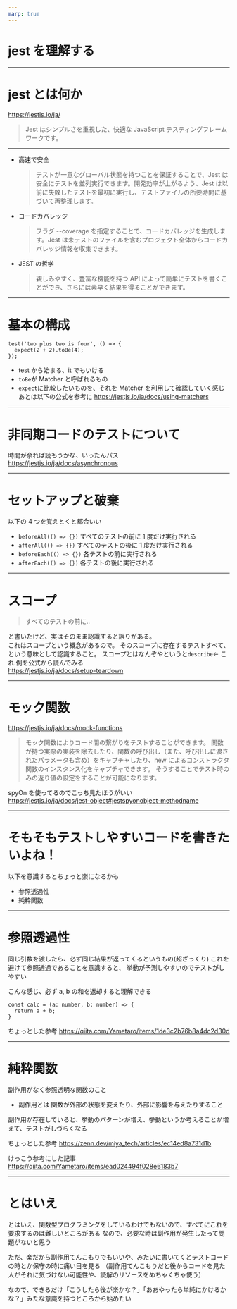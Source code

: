 ```yaml
---
marp: true
---
```


# jest を理解する

---

# jest とは何か

https://jestjs.io/ja/

> Jest はシンプルさを重視した、快適な JavaScript テスティングフレームワークです。

---

- 高速で安全

  > テストが一意なグローバル状態を持つことを保証することで、Jest は安全にテストを並列実行できます。開発効率が上がるよう、Jest は以前に失敗したテストを最初に実行し、テストファイルの所要時間に基づいて再整理します。

- コードカバレッジ

  > フラグ --coverage を指定することで、コードカバレッジを生成します。Jest は未テストのファイルを含むプロジェクト全体からコードカバレッジ情報を収集できます。

- JEST の哲学
  > 親しみやすく、豊富な機能を持つ API によって簡単にテストを書くことができ、さらには素早く結果を得ることができます。

---

# 基本の構成

```
test('two plus two is four', () => {
  expect(2 + 2).toBe(4);
});
```

- test から始まる、it でもいける
- `toBe`が Matcher と呼ばれるもの
- `expect`に比較したいものを、それを Matcher を利用して確認していく感じ
  <br>
  あとは以下の公式を参考に
  https://jestjs.io/ja/docs/using-matchers

---

# 非同期コードのテストについて

時間が余れば読もうかな、いったんパス  
https://jestjs.io/ja/docs/asynchronous

---

# セットアップと破棄

以下の 4 つを覚えとくと都合いい

- `beforeAll(() => {})`
  すべてのテストの前に 1 度だけ実行される
- `afterAll(() => {})`
  すべてのテストの後に 1 度だけ実行される
- `beforeEach(() => {})`
  各テストの前に実行される
- `afterEach(() => {})`
  各テストの後に実行される

---

# スコープ

> すべてのテストの前に..

と書いたけど、実はそのまま認識すると誤りがある。  
これはスコープという概念があるので。
そのスコープに存在するテストすべて、という意味として認識すること。
スコープとはなんぞやというと`describe`← これ
例を公式から読んでみる  
https://jestjs.io/ja/docs/setup-teardown

---

# モック関数

https://jestjs.io/ja/docs/mock-functions

> モック関数によりコード間の繋がりをテストすることができます。 関数が持つ実際の実装を除去したり、関数の呼び出し（また、呼び出しに渡されたパラメータも含め）をキャプチャしたり、new によるコンストラクタ関数のインスタンス化をキャプチャできます。 そうすることでテスト時のみの返り値の設定をすることが可能になります。

spyOn を使ってるのでこっち見たほうがいい  
https://jestjs.io/ja/docs/jest-object#jestspyonobject-methodname

---

# そもそもテストしやすいコードを書きたいよね！

以下を意識するとちょっと楽になるかも

- 参照透過性
- 純粋関数

---

# 参照透過性

同じ引数を渡したら、必ず同じ結果が返ってくるというもの(超ざっくり)
これを避けて参照透過であることを意識すると、
挙動が予測しやすいのでテストがしやすい

こんな感じ、必ず a, b の和を返却すると理解できる

```
const calc = (a: number, b: number) => {
  return a + b;
}
```

ちょっとした参考
https://qiita.com/Yametaro/items/1de3c2b76b8a4dc2d30d

---

# 純粋関数

副作用がなく参照透明な関数のこと

- 副作用とは
  関数が外部の状態を変えたり、外部に影響を与えたりすること

副作用が存在していると、挙動のパターンが増え、挙動というか考えることが増えて、テストがしづらくなる

ちょっとした参考
https://zenn.dev/miya_tech/articles/ec14ed8a731d1b

けっこう参考にした記事
https://qiita.com/Yametaro/items/ead024494f028e6183b7

---

# とはいえ

とはいえ、関数型プログラミングをしているわけでもないので、すべてにこれを要求するのは難しいところがある
なので、必要な時は副作用が発生したって問題がないと思う

ただ、楽だから副作用てんこもりでもいいや、みたいに書いてくとテストコードの時とか保守の時に痛い目を見る
（副作用てんこもりだと後からコードを見た人がそれに気づけない可能性や、読解のリソースをめちゃくちゃ使う）

なので、できるだけ「こうしたら後が楽かな？」「ああやったら単純にかけるかな？」みたな意識を持つところから始めたい
